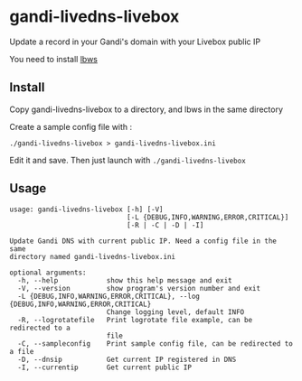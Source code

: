 # gandi-livedns-livebox
Update a record in your Gandi's domain with your Livebox public IP

You need to install [lbws](https://github.com/kazcangi/lbws)

## Install

Copy gandi-livedns-livebox to a directory, and lbws in the same directory

Create a sample config file with :

```
./gandi-livedns-livebox > gandi-livedns-livebox.ini
```
Edit it and save. Then just launch with ```./gandi-livedns-livebox```

## Usage

```
usage: gandi-livedns-livebox [-h] [-V]
                             [-L {DEBUG,INFO,WARNING,ERROR,CRITICAL}]
                             [-R | -C | -D | -I]

Update Gandi DNS with current public IP. Need a config file in the same
directory named gandi-livedns-livebox.ini

optional arguments:
  -h, --help            show this help message and exit
  -V, --version         show program's version number and exit
  -L {DEBUG,INFO,WARNING,ERROR,CRITICAL}, --log {DEBUG,INFO,WARNING,ERROR,CRITICAL}
                        Change logging level, default INFO
  -R, --logrotatefile   Print logrotate file example, can be redirected to a
                        file
  -C, --sampleconfig    Print sample config file, can be redirected to a file
  -D, --dnsip           Get current IP registered in DNS
  -I, --currentip       Get current public IP
  
